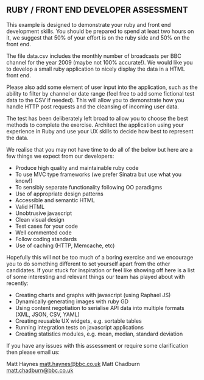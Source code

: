 RUBY / FRONT END DEVELOPER ASSESSMENT
------------------------------------

This example is designed to demonstrate your ruby and front end development skills. You should be prepared to spend at least two hours on it, we suggest that 50% of your effort is on the ruby side and 50% on the front end.

The file data.csv includes the monthly number of broadcasts per BBC channel for the year 2009 (maybe not 100% accurate!). We would like you to develop a small ruby application to nicely display the data in a HTML front end.

Please also add some element of user input into the application, such as the ability to filter by channel or date range (feel free to add some fictional test data to the CSV if needed). This will allow you to demonstrate how you handle HTTP post requests and the cleansing of incoming user data.

The test has been deliberately left broad to allow you to choose the best methods to complete the exercise. Architect the application using your experience in Ruby and use your UX skills to decide how best to represent the data.

We realise that you may not have time to do all of the below but here are a few things we expect from our developers:

* Produce high quality and maintainable ruby code
* To use MVC type frameworks (we prefer Sinatra but use what you know!)
* To sensibly separate functionality following OO paradigms
* Use of appropriate design patterns
* Accessible and semantic HTML
* Valid HTML
* Unobtrusive javascript
* Clean visual design
* Test cases for your code
* Well commented code
* Follow coding standards
* Use of caching (HTTP, Memcache, etc)

Hopefully this will not be too much of a boring exercise and we encourage you to do something different to set yourself apart from the other candidates. If your stuck for inspiration or feel like showing off here is a list of some interesting and relevant things our team has played about with recently:

* Creating charts and graphs with javascript (using Raphael JS)
* Dynamically generating images with ruby GD
* Using content negotiation to serialise API data into multiple formats (XML, JSON, CSV, YAML)
* Creating reusable UX widgets, e.g. sortable tables
* Running integration tests on javascript applications
* Creating statistics modules, e.g. mean, median, standard deviation

If you have any issues with this assessment or require some clarification then please email us:

Matt Haynes <matt.haynes@bbc.co.uk>
Matt Chadburn <matt.chadburn@bbc.co.uk>




















